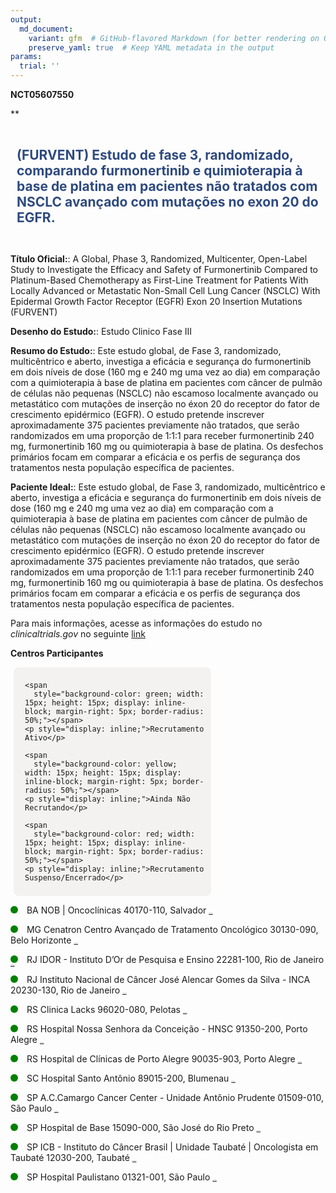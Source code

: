 ```yaml
---
output: 
  md_document:
    variant: gfm  # GitHub-flavored Markdown (for better rendering on GitHub)
    preserve_yaml: true  # Keep YAML metadata in the output
params:
  trial: ''
---
```


**NCT05607550**

\*\*

<div style="padding: 10px; font-size: 1.50em; font-weight: bold; color: #2E4A7F; text-align: left">

(FURVENT) Estudo de fase 3, randomizado, comparando furmonertinib e
quimioterapia à base de platina em pacientes não tratados com NSCLC
avançado com mutações no exon 20 do EGFR.

</div>

**Título Oficial:**: A Global, Phase 3, Randomized, Multicenter,
Open-Label Study to Investigate the Efficacy and Safety of Furmonertinib
Compared to Platinum-Based Chemotherapy as First-Line Treatment for
Patients With Locally Advanced or Metastatic Non-Small Cell Lung Cancer
(NSCLC) With Epidermal Growth Factor Receptor (EGFR) Exon 20 Insertion
Mutations (FURVENT)

**Desenho do Estudo:**: Estudo Clinico Fase III

**Resumo do Estudo:**: Este estudo global, de Fase 3, randomizado,
multicêntrico e aberto, investiga a eficácia e segurança do
furmonertinib em dois níveis de dose (160 mg e 240 mg uma vez ao dia) em
comparação com a quimioterapia à base de platina em pacientes com câncer
de pulmão de células não pequenas (NSCLC) não escamoso localmente
avançado ou metastático com mutações de inserção no éxon 20 do receptor
do fator de crescimento epidérmico (EGFR). O estudo pretende inscrever
aproximadamente 375 pacientes previamente não tratados, que serão
randomizados em uma proporção de 1:1:1 para receber furmonertinib 240
mg, furmonertinib 160 mg ou quimioterapia à base de platina. Os
desfechos primários focam em comparar a eficácia e os perfis de
segurança dos tratamentos nesta população específica de pacientes.

**Paciente Ideal:**: Este estudo global, de Fase 3, randomizado,
multicêntrico e aberto, investiga a eficácia e segurança do
furmonertinib em dois níveis de dose (160 mg e 240 mg uma vez ao dia) em
comparação com a quimioterapia à base de platina em pacientes com câncer
de pulmão de células não pequenas (NSCLC) não escamoso localmente
avançado ou metastático com mutações de inserção no éxon 20 do receptor
do fator de crescimento epidérmico (EGFR). O estudo pretende inscrever
aproximadamente 375 pacientes previamente não tratados, que serão
randomizados em uma proporção de 1:1:1 para receber furmonertinib 240
mg, furmonertinib 160 mg ou quimioterapia à base de platina. Os
desfechos primários focam em comparar a eficácia e os perfis de
segurança dos tratamentos nesta população específica de pacientes.

Para mais informações, acesse as informações do estudo no
*clinicaltrials.gov* no seguinte
[link](https://clinicaltrials.gov/ct2/show/NCT05607550)

**Centros Participantes**

<div style="margin-bottom: 8px; margin-left: 5px; padding: 8px; max-width: 300px; background-color: #f3f2f1; border-radius: 8px;">

<div style="margin-left: 10px;">

    <span 
      style="background-color: green; width: 15px; height: 15px; display: inline-block; margin-right: 5px; border-radius: 50%;"></span>
    <p style="display: inline;">Recrutamento Ativo</p>

</div>

<div style="margin-left: 10px;">

    <span 
      style="background-color: yellow; width: 15px; height: 15px; display: inline-block; margin-right: 5px; border-radius: 50%;"></span>
    <p style="display: inline;">Ainda Não Recrutando</p>

</div>

<div style="margin-left: 10px;">

    <span 
      style="background-color: red; width: 15px; height: 15px; display: inline-block; margin-right: 5px; border-radius: 50%;"></span>
    <p style="display: inline;">Recrutamento Suspenso/Encerrado</p>

</div>

</div>

<span style="display: inline-block; width: 12px; height: 12px; border-radius: 50%; margin-right: 10px; padding-bottom: 0px; background-color: green;"></span>
BA NOB \| Oncoclínicas 40170-110, Salvador
<span style="color: #2E4A7F; text-decoration: none; font-weight: 500; font-size: 0.8">[REPORTAR
ERRO](https://flazar.shinyapps.io/formsapp?study_nct_id=NCT05607550&location_id=ARRIVENTINVESTIGATIVESITESALVADORBAHIA40170110BRAZIL&location_full_name=NOB%20%7C%20Oncocl%C3%ADnicas%2C%2040170-110%2C%20Salvador&form_type=Reportar%20Erro)</span>

<span style="display: inline-block; width: 12px; height: 12px; border-radius: 50%; margin-right: 10px; padding-bottom: 0px; background-color: green;"></span>
MG Cenatron Centro Avançado de Tratamento Oncológico 30130-090, Belo
Horizonte
<span style="color: #2E4A7F; text-decoration: none; font-weight: 500; font-size: 0.8">[REPORTAR
ERRO](https://flazar.shinyapps.io/formsapp?study_nct_id=NCT05607550&location_id=ARRIVENTINVESTIGATIVESITEBELOHORIZONTEMINASGERAIS30130090BRAZIL&location_full_name=Cenatron%20Centro%20Avan%C3%A7ado%20de%20Tratamento%20Oncol%C3%B3gico%2C%2030130-090%2C%20Belo%20Horizonte&form_type=Reportar%20Erro)</span>

<span style="display: inline-block; width: 12px; height: 12px; border-radius: 50%; margin-right: 10px; padding-bottom: 0px; background-color: green;"></span>
RJ IDOR - Instituto D’Or de Pesquisa e Ensino 22281-100, Rio de Janeiro
<span style="color: #2E4A7F; text-decoration: none; font-weight: 500; font-size: 0.8">[REPORTAR
ERRO](https://flazar.shinyapps.io/formsapp?study_nct_id=NCT05607550&location_id=ARRIVENTINVESTIGATIVESITERIODEJANEIRORJ22281100BRAZIL&location_full_name=IDOR%20-%20Instituto%20D%27Or%20de%20Pesquisa%20e%20Ensino%2C%2022281-100%2C%20Rio%20de%20Janeiro&form_type=Reportar%20Erro)</span>

<span style="display: inline-block; width: 12px; height: 12px; border-radius: 50%; margin-right: 10px; padding-bottom: 0px; background-color: green;"></span>
RJ Instituto Nacional de Câncer José Alencar Gomes da Silva - INCA
20230-130, Rio de Janeiro
<span style="color: #2E4A7F; text-decoration: none; font-weight: 500; font-size: 0.8">[REPORTAR
ERRO](https://flazar.shinyapps.io/formsapp?study_nct_id=NCT05607550&location_id=ARRIVENTINVESTIGATIVESITERIODEJANEIRORJ20231050BRAZIL&location_full_name=Instituto%20Nacional%20de%20C%C3%A2ncer%20Jos%C3%A9%20Alencar%20Gomes%20da%20Silva%20-%20INCA%2C%2020230-130%2C%20Rio%20de%20Janeiro&form_type=Reportar%20Erro)</span>

<span style="display: inline-block; width: 12px; height: 12px; border-radius: 50%; margin-right: 10px; padding-bottom: 0px; background-color: green;"></span>
RS Clinica Lacks 96020-080, Pelotas
<span style="color: #2E4A7F; text-decoration: none; font-weight: 500; font-size: 0.8">[REPORTAR
ERRO](https://flazar.shinyapps.io/formsapp?study_nct_id=NCT05607550&location_id=ARRIVENTINVESTIGATIVESITEPELOTASRS96020080BRAZIL&location_full_name=Clinica%20Lacks%2C%2096020-080%2C%20Pelotas&form_type=Reportar%20Erro)</span>

<span style="display: inline-block; width: 12px; height: 12px; border-radius: 50%; margin-right: 10px; padding-bottom: 0px; background-color: green;"></span>
RS Hospital Nossa Senhora da Conceição - HNSC 91350-200, Porto Alegre
<span style="color: #2E4A7F; text-decoration: none; font-weight: 500; font-size: 0.8">[REPORTAR
ERRO](https://flazar.shinyapps.io/formsapp?study_nct_id=NCT05607550&location_id=ARRIVENTINVESTIGATIVESITEPORTOALEGRE91350200BRAZIL&location_full_name=Hospital%20Nossa%20Senhora%20da%20Concei%C3%A7%C3%A3o%20-%20HNSC%2C%2091350-200%2C%20Porto%20Alegre&form_type=Reportar%20Erro)</span>

<span style="display: inline-block; width: 12px; height: 12px; border-radius: 50%; margin-right: 10px; padding-bottom: 0px; background-color: green;"></span>
RS Hospital de Clínicas de Porto Alegre 90035-903, Porto Alegre
<span style="color: #2E4A7F; text-decoration: none; font-weight: 500; font-size: 0.8">[REPORTAR
ERRO](https://flazar.shinyapps.io/formsapp?study_nct_id=NCT05607550&location_id=ARRIVENTINVESTIGATIVESITEPORTOALEGRERIOGRANDE90035903BRAZIL&location_full_name=Hospital%20de%20Cl%C3%ADnicas%20de%20Porto%20Alegre%2C%2090035-903%2C%20Porto%20Alegre&form_type=Reportar%20Erro)</span>

<span style="display: inline-block; width: 12px; height: 12px; border-radius: 50%; margin-right: 10px; padding-bottom: 0px; background-color: green;"></span>
SC Hospital Santo Antônio 89015-200, Blumenau
<span style="color: #2E4A7F; text-decoration: none; font-weight: 500; font-size: 0.8">[REPORTAR
ERRO](https://flazar.shinyapps.io/formsapp?study_nct_id=NCT05607550&location_id=ARRIVENTINVESTIGATIVESITEBLUMENAUSCCEP89015200BRAZIL&location_full_name=Hospital%20Santo%20Ant%C3%B4nio%2C%2089015-200%2C%20Blumenau&form_type=Reportar%20Erro)</span>

<span style="display: inline-block; width: 12px; height: 12px; border-radius: 50%; margin-right: 10px; padding-bottom: 0px; background-color: green;"></span>
SP A.C.Camargo Cancer Center - Unidade Antônio Prudente 01509-010, São
Paulo
<span style="color: #2E4A7F; text-decoration: none; font-weight: 500; font-size: 0.8">[REPORTAR
ERRO](https://flazar.shinyapps.io/formsapp?study_nct_id=NCT05607550&location_id=ARRIVENTINVESTIGATIVESITELIBERDADESAOPAULOSP01509010BRAZIL&location_full_name=A.C.Camargo%20Cancer%20Center%20-%20Unidade%20Ant%C3%B4nio%20Prudente%2C%2001509-010%2C%20S%C3%A3o%20Paulo&form_type=Reportar%20Erro)</span>

<span style="display: inline-block; width: 12px; height: 12px; border-radius: 50%; margin-right: 10px; padding-bottom: 0px; background-color: green;"></span>
SP Hospital de Base 15090-000, São José do Rio Preto
<span style="color: #2E4A7F; text-decoration: none; font-weight: 500; font-size: 0.8">[REPORTAR
ERRO](https://flazar.shinyapps.io/formsapp?study_nct_id=NCT05607550&location_id=ARRIVENTINVESTIGATIVESITESAOJOSEDORIOPRETOSAOPAULO15090000BRAZIL&location_full_name=Hospital%20de%20Base%2C%2015090-000%2C%20S%C3%A3o%20Jos%C3%A9%20do%20Rio%20Preto&form_type=Reportar%20Erro)</span>

<span style="display: inline-block; width: 12px; height: 12px; border-radius: 50%; margin-right: 10px; padding-bottom: 0px; background-color: green;"></span>
SP ICB - Instituto do Câncer Brasil \| Unidade Taubaté \| Oncologista em
Taubaté 12030-200, Taubaté
<span style="color: #2E4A7F; text-decoration: none; font-weight: 500; font-size: 0.8">[REPORTAR
ERRO](https://flazar.shinyapps.io/formsapp?study_nct_id=NCT05607550&location_id=ARRIVENTINVESTIGATIVESITETAUBATETAUBATESP12030200BRAZIL&location_full_name=ICB%20-%20Instituto%20do%20C%C3%A2ncer%20Brasil%20%7C%20Unidade%20Taubat%C3%A9%20%7C%20Oncologista%20em%20Taubat%C3%A9%2C%2012030-200%2C%20Taubat%C3%A9&form_type=Reportar%20Erro)</span>

<span style="display: inline-block; width: 12px; height: 12px; border-radius: 50%; margin-right: 10px; padding-bottom: 0px; background-color: green;"></span>
SP Hospital Paulistano 01321-001, São Paulo
<span style="color: #2E4A7F; text-decoration: none; font-weight: 500; font-size: 0.8">[REPORTAR
ERRO](https://flazar.shinyapps.io/formsapp?study_nct_id=NCT05607550&location_id=ARRIVENTINVESTIGATIVESITESAOPAULOSAOPAULO01321001BRAZIL&location_full_name=Hospital%20Paulistano%2C%2001321-001%2C%20S%C3%A3o%20Paulo&form_type=Reportar%20Erro)</span>
